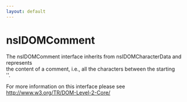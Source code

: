 ```yaml
---
layout: default
---
```


# nsIDOMComment #
  
The nsIDOMComment interface inherits from nsIDOMCharacterData and represents   
the content of a comment, i.e., all the characters between the starting   
'<!--' and ending '-->'.  
  
For more information on this interface please see   
http://www.w3.org/TR/DOM-Level-2-Core/  
  
